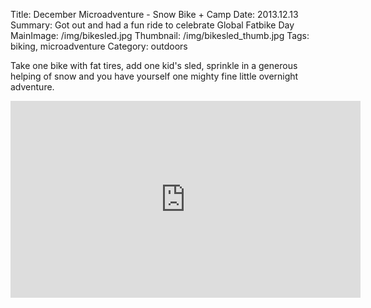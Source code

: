 Title: December Microadventure - Snow Bike + Camp
Date: 2013.12.13
Summary: Got out and had a fun ride to celebrate Global Fatbike Day
MainImage: /img/bikesled.jpg
Thumbnail: /img/bikesled_thumb.jpg
Tags: biking, microadventure
Category: outdoors

Take one bike with fat tires, add one kid's sled, sprinkle in a generous helping of snow and you have yourself one mighty fine little overnight adventure.

<p>
<iframe width="560" height="315" src="https://www.youtube.com/embed/rpn-zBl6iik?rel=0" frameborder="0" allow="accelerometer; autoplay; encrypted-media; gyroscope; picture-in-picture" allowfullscreen></iframe>
</p>

